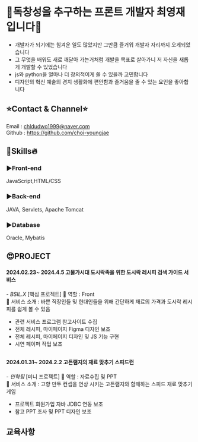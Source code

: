 
<h1>🤫독창성을 추구하는 프론트 개발자 최영재입니다🤫</h1> 

- 개발자가 되기에는 힘겨운 일도 많았지만 그만큼 즐거워 개발자 자리까지 오게되었습니다 
- 그 무엇을 배워도 새로 깨달아 가는거처럼 
개발을 목표로 살아가니 저 자신을 새롭게 개발할 수 있었습니다
- js와 python을 얼마나 더 창의적이게 쓸 수 있을까 고민합니다
- 디자인의 혁신 예술의 경지 생활화에 편안함과 즐거움을 줄 수 있는 요인을 좋아합니다

## ⭐️Contact & Channel⭐️
Email : chldudwo1999@naver.com
<br>
Github : https://github.com/choi-youngjae

## 🧐Skills🔥

<h3>▶Front-end</h3>
JavaScript,HTML/CSS

<h3>▶Back-end</h3>
JAVA, Servlets, Apache Tomcat

<h3>▶Database</h3>
Oracle, Mybatis

## 😍PROJECT 
<h4>2024.02.23~ 2024.4.5 고물가시대 도시락족을 위한 도시락 레시피 검색 가이드 서비스 </h4> - <i>BSIL.X</i> 
[핵심 프로젝트] 🥳 역할 : Front
<br>
🎉 서비스 소개 : 바쁜 직장인들 및 현대인들을 위해 간단하게 재료의 가격과 도시락 레시피를 쉽게 볼 수 있음

-  관련 서비스 프로그램 참고사이트 수집 
-  전체 레시피, 마이페이지 Figma 디자인 보조
-  전체 레시피, 마이페이지 디자인 및 JS 기능 구현
-  시연 페이퍼 작업 보조
  
##
<h4>2024.01.31~ 2024.2.2 고든램지의 재료 맞추기 스피드런</h4> - <i>민혁팀</i> 
[미니 프로젝트] 🥳 역할 : 자료수집 및 PPT
<br>
🎉 서비스 소개 : 고향 만두 컨셉을 연상 시키는 고든램지와 함께하는 스피드 재료 맞추기 게임

-  프로젝트 회원가입 자바 JDBC 연동 보조
-  참고 PPT 조사 및 PPT 디자인 보조

## 교육사항

